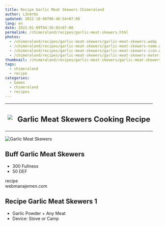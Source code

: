 ```yaml
---
title: Recipe Garlic Meat Skewers Chimeraland
author: L3n4r0x
updated: 2022-10-06T06:46:54+07:00
lang: en
date: 2022-01-09T04:56:03+07:00
permalink: /chimeraland/recipes/garlic-meat-skewers.html
photos:
  - /chimeraland/recipes/garlic-meat-skewers/garlic-meat-skewers.webp
  - /chimeraland/recipes/garlic-meat-skewers/garlic-meat-skewers-name.webp
  - /chimeraland/recipes/garlic-meat-skewers/garlic-meat-skewers-icon.webp
  - /chimeraland/recipes/garlic-meat-skewers/garlic-meat-skewers-material.webp
thumbnail: /chimeraland/recipes/garlic-meat-skewers/garlic-meat-skewers.webp
tags:
  - chimeraland
  - recipe
categories:
  - Games
  - chimeraland
  - recipes
---
```


<section id="bootstrap-wrapper">
  <link
    rel="stylesheet"
    href="https://rawcdn.githack.com/dimaslanjaka/Web-Manajemen/0c3b5aa1813bd4abcd2c11bf3e37928b15c28664/css/bootstrap-5-3-0-alpha3-wrapper.css"
  />
  <div class="row mb-2">
    <div class="col-md-12 mb-2">
      <table class="table" id="post-info">
        <tbody>
          <tr>
            <td>
              <img
                class="d-inline-block me-2"
                src="/chimeraland/recipes/garlic-meat-skewers/garlic-meat-skewers-icon.webp"
                width="auto"
                height="auto"
              />
            </td>
            <td><h1 class="fs-5">Garlic Meat Skewers Cooking Recipe</h1></td>
          </tr>
        </tbody>
      </table>
    </div>
  </div>
  <div class="card mb-2 bg-dark text-light">
    <div class="row g-0">
      <div class="col-sm-4 position-relative mb-2">
        <img
          src="/chimeraland/recipes/garlic-meat-skewers/garlic-meat-skewers-material.webp"
          class="card-img fit-cover w-100 h-100"
          alt="Garlic Meat Skewers"
          data-fancybox="true"
        />
      </div>
      <div class="col-sm-8 mb-2">
        <div class="card-body">
          <h2 class="card-title fs-5">Buff Garlic Meat Skewers</h2>
          <div class="card-text">
            <ul>
              <li>300 Fullness</li>
              <li>50 DEF</li>
            </ul>
          </div>
          <span class="badge rounded-pill bg-dark text-white">recipe</span>
        </div>
        <div class="card-footer text-end text-muted">webmanajemen.com</div>
      </div>
    </div>
  </div>
  <div class="row mb-2">
    <div class="col-12 col-lg-6 recipe-item mb-2">
      <div class="card">
        <div class="card-body">
          <h2 class="card-title fs-5">Recipe Garlic Meat Skewers 1</h2>
          <div class="card-text">
            <ul>
              <li>Garlic Powder<span> + </span>Any Meat</li>
              <li>Device: Stove or Camp</li>
            </ul>
          </div>
        </div>
      </div>
    </div>
  </div>
</section>